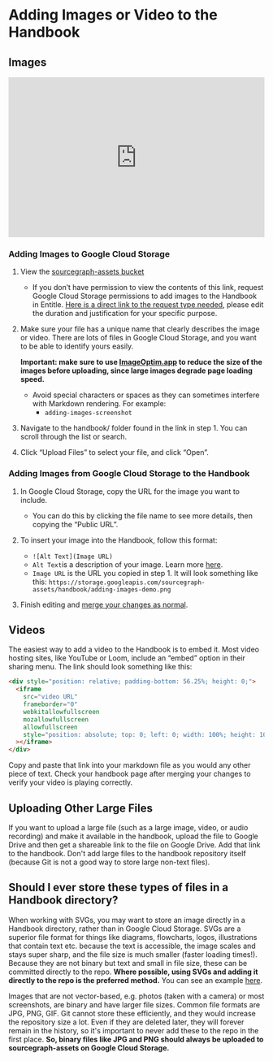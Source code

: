 # Adding Images or Video to the Handbook

## Images

<div style="position: relative; padding-bottom: 62.5%; height: 0;"><iframe src="https://www.loom.com/embed/2e7b28bef98840098bfb2659ce1cadac" frameborder="0" webkitallowfullscreen mozallowfullscreen allowfullscreen style="position: absolute; top: 0; left: 0; width: 100%; height: 100%;"></iframe></div>

### Adding Images to Google Cloud Storage

1. View the [sourcegraph-assets bucket](https://console.cloud.google.com/storage/browser/sourcegraph-assets/?project=sourcegraph-de&folder=true&organizationId=true_)
   - If you don’t have permission to view the contents of this link, request Google Cloud Storage permissions to add images to the Handbook in Entitle. [Here is a direct link to the request type needed](https://app.entitle.io/request?targetType=bundle&duration=3600&justification=Upload%20image%20to%20handbook&bundleId=560006e3-bc10-46ed-b4e8-a72cf820a59a), please edit the duration and justification for your specific purpose.
2. Make sure your file has a unique name that clearly describes the image or video. There are lots of files in Google Cloud Storage, and you want to be able to identify yours easily.

   **Important: make sure to use [ImageOptim.app](https://imageoptim.com/mac) to reduce the size of the images before uploading, since large images degrade page loading speed.**

   - Avoid special characters or spaces as they can sometimes interfere with Markdown rendering. For example:
     - `adding-images-screenshot`

3. Navigate to the handbook/ folder found in the link in step 1. You can scroll through the list or search.
4. Click “Upload Files” to select your file, and click “Open”.

### Adding Images from Google Cloud Storage to the Handbook

1. In Google Cloud Storage, copy the URL for the image you want to include.

   - You can do this by clicking the file name to see more details, then copying the “Public URL”.

2. To insert your image into the Handbook, follow this format:
   - `![Alt Text](Image URL)`
   - `Alt Text`is a description of your image. Learn more [here](https://moz.com/learn/seo/alt-text).
   - `Image URL` is the URL you copied in step 1. It will look something like this: `https://storage.googleapis.com/sourcegraph-assets/handbook/adding-images-demo.png`
3. Finish editing and [merge your changes as normal](edit-a-single-file.md).

## Videos

The easiest way to add a video to the Handbook is to embed it. Most video hosting sites, like YouTube or Loom, include an “embed” option in their sharing menu. The link should look something like this:

```html
<div style="position: relative; padding-bottom: 56.25%; height: 0;">
  <iframe
    src="video URL"
    frameborder="0"
    webkitallowfullscreen
    mozallowfullscreen
    allowfullscreen
    style="position: absolute; top: 0; left: 0; width: 100%; height: 100%;"
  ></iframe>
</div>
```

Copy and paste that link into your markdown file as you would any other piece of text. Check your handbook page after merging your changes to verify your video is playing correctly.

## Uploading Other Large Files

If you want to upload a large file (such as a large image, video, or audio recording) and make it available in the handbook, upload the file to Google Drive and then get a shareable link to the file on Google Drive. Add that link to the handbook. Don't add large files to the handbook repository itself (because Git is not a good way to store large non-text files).

## Should I ever store these types of files in a Handbook directory?

When working with SVGs, you may want to store an image directly in a Handbook directory, rather than in Google Cloud Storage. SVGs are a superior file format for things like diagrams, flowcharts, logos, illustrations that contain text etc. because the text is accessible, the image scales and stays super sharp, and the file size is much smaller (faster loading times!). Because they are not binary but text and small in file size, these can be committed directly to the repo. **Where possible, using SVGs and adding it directly to the repo is the preferred method.** You can see an example [here](https://github.com/sourcegraph/handbook/tree/381c0b0d29fdef62028d7a2fa495a3870ac3efce/content/marketing/brand/brand_guidelines/color).

Images that are not vector-based, e.g. photos (taken with a camera) or most screenshots, are binary and have larger file sizes. Common file formats are JPG, PNG, GIF. Git cannot store these efficiently, and they would increase the repository size a lot. Even if they are deleted later, they will forever remain in the history, so it's important to never add these to the repo in the first place. **So, binary files like JPG and PNG should always be uploaded to sourcegraph-assets on Google Cloud Storage.**
